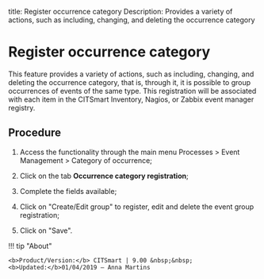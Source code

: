 title: Register occurrence category
Description: Provides a variety of actions, such as including, changing, and deleting the occurrence category
# Register occurrence category

This feature provides a variety of actions, such as including, changing, and
deleting the occurrence category, that is, through it, it is possible to group
occurrences of events of the same type. This registration will be associated
with each item in the CITSmart Inventory, Nagios, or Zabbix event manager
registry.

Procedure
-------------

1.  Access the functionality through the main menu Processes \> Event Management
    \> Category of occurrence;

2.  Click on the tab **Occurrence category registration**;

3.  Complete the fields available;

4.  Click on "Create/Edit group" to register, edit and delete the event group
    registration;

5.  Click on "Save".


!!! tip "About"

    <b>Product/Version:</b> CITSmart | 9.00 &nbsp;&nbsp;
    <b>Updated:</b>01/04/2019 – Anna Martins
